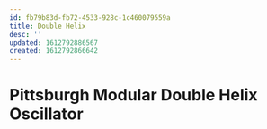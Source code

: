 ```yaml
---
id: fb79b83d-fb72-4533-928c-1c460079559a
title: Double Helix
desc: ''
updated: 1612792886567
created: 1612792866642
---
```


# Pittsburgh Modular Double Helix Oscillator
